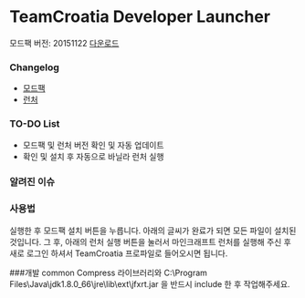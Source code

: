 TeamCroatia Developer Launcher
===========

모드팩 버전: 20151122
[다운로드](https://github.com/CroatiaTeam/Developer-Launcher/releases/)

### Changelog
 - [모드팩](https://github.com/CroatiaTeam/Developer-Launcher/blob/master/CHANGELOG.md#Modpack)
 - [런처](https://github.com/CroatiaTeam/Developer-Launcher/blob/master/CHANGELOG.md#Launcher)

### TO-DO List
 - 모드팩 및 런처 버전 확인 및 자동 업데이트
 - 확인 및 설치 후 자동으로 바닐라 런처 실행
 

### 알려진 이슈

### 사용법
실행한 후 모드팩 설치 버튼을 누릅니다. 아래의 글씨가 완료가 되면 모든 파일이 설치된 것입니다. 그 후, 아래의 런처 실행 버튼을 눌러서 마인크래프트 런처를 실행해 주신 후 새로 로그인 하셔서 TeamCroatia 프로파일로 들어오시면 됩니다.

###개발
common Compress 라이브러리와
C:\Program Files\Java\jdk1.8.0_66\jre\lib\ext\jfxrt.jar
을 반드시 include 한 후 작업해주세요.
